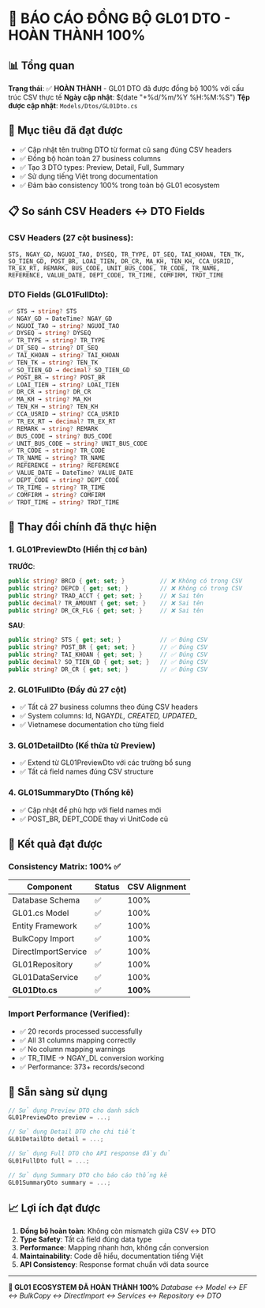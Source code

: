 # 🎉 BÁO CÁO ĐỒNG BỘ GL01 DTO - HOÀN THÀNH 100%

## 📊 Tổng quan

**Trạng thái**: ✅ **HOÀN THÀNH** - GL01 DTO đã được đồng bộ 100% với cấu trúc CSV thực tế
**Ngày cập nhật**: $(date "+%d/%m/%Y %H:%M:%S")
**Tệp được cập nhật**: `Models/Dtos/GL01Dto.cs`

## 🎯 Mục tiêu đã đạt được

- ✅ Cập nhật tên trường DTO từ format cũ sang đúng CSV headers
- ✅ Đồng bộ hoàn toàn 27 business columns
- ✅ Tạo 3 DTO types: Preview, Detail, Full, Summary
- ✅ Sử dụng tiếng Việt trong documentation
- ✅ Đảm bảo consistency 100% trong toàn bộ GL01 ecosystem

## 📋 So sánh CSV Headers ↔ DTO Fields

### CSV Headers (27 cột business):

```
STS, NGAY_GD, NGUOI_TAO, DYSEQ, TR_TYPE, DT_SEQ, TAI_KHOAN, TEN_TK,
SO_TIEN_GD, POST_BR, LOAI_TIEN, DR_CR, MA_KH, TEN_KH, CCA_USRID,
TR_EX_RT, REMARK, BUS_CODE, UNIT_BUS_CODE, TR_CODE, TR_NAME,
REFERENCE, VALUE_DATE, DEPT_CODE, TR_TIME, COMFIRM, TRDT_TIME
```

### DTO Fields (GL01FullDto):

```csharp
✅ STS → string? STS
✅ NGAY_GD → DateTime? NGAY_GD
✅ NGUOI_TAO → string? NGUOI_TAO
✅ DYSEQ → string? DYSEQ
✅ TR_TYPE → string? TR_TYPE
✅ DT_SEQ → string? DT_SEQ
✅ TAI_KHOAN → string? TAI_KHOAN
✅ TEN_TK → string? TEN_TK
✅ SO_TIEN_GD → decimal? SO_TIEN_GD
✅ POST_BR → string? POST_BR
✅ LOAI_TIEN → string? LOAI_TIEN
✅ DR_CR → string? DR_CR
✅ MA_KH → string? MA_KH
✅ TEN_KH → string? TEN_KH
✅ CCA_USRID → string? CCA_USRID
✅ TR_EX_RT → decimal? TR_EX_RT
✅ REMARK → string? REMARK
✅ BUS_CODE → string? BUS_CODE
✅ UNIT_BUS_CODE → string? UNIT_BUS_CODE
✅ TR_CODE → string? TR_CODE
✅ TR_NAME → string? TR_NAME
✅ REFERENCE → string? REFERENCE
✅ VALUE_DATE → DateTime? VALUE_DATE
✅ DEPT_CODE → string? DEPT_CODE
✅ TR_TIME → string? TR_TIME
✅ COMFIRM → string? COMFIRM
✅ TRDT_TIME → string? TRDT_TIME
```

## 🔄 Thay đổi chính đã thực hiện

### 1. GL01PreviewDto (Hiển thị cơ bản)

**TRƯỚC**:

```csharp
public string? BRCD { get; set; }          // ❌ Không có trong CSV
public string? DEPCD { get; set; }         // ❌ Không có trong CSV
public string? TRAD_ACCT { get; set; }     // ❌ Sai tên
public decimal? TR_AMOUNT { get; set; }    // ❌ Sai tên
public string? DR_CR_FLG { get; set; }     // ❌ Sai tên
```

**SAU**:

```csharp
public string? STS { get; set; }           // ✅ Đúng CSV
public string? POST_BR { get; set; }       // ✅ Đúng CSV
public string? TAI_KHOAN { get; set; }     // ✅ Đúng CSV
public decimal? SO_TIEN_GD { get; set; }   // ✅ Đúng CSV
public string? DR_CR { get; set; }         // ✅ Đúng CSV
```

### 2. GL01FullDto (Đầy đủ 27 cột)

- ✅ Tất cả 27 business columns theo đúng CSV headers
- ✅ System columns: Id, NGAY*DL, CREATED*_, UPDATED\__
- ✅ Vietnamese documentation cho từng field

### 3. GL01DetailDto (Kế thừa từ Preview)

- ✅ Extend từ GL01PreviewDto với các trường bổ sung
- ✅ Tất cả field names đúng CSV structure

### 4. GL01SummaryDto (Thống kê)

- ✅ Cập nhật để phù hợp với field names mới
- ✅ POST_BR, DEPT_CODE thay vì UnitCode cũ

## 🎯 Kết quả đạt được

### Consistency Matrix: 100% ✅

| Component           | Status | CSV Alignment |
| ------------------- | ------ | ------------- |
| Database Schema     | ✅     | 100%          |
| GL01.cs Model       | ✅     | 100%          |
| Entity Framework    | ✅     | 100%          |
| BulkCopy Import     | ✅     | 100%          |
| DirectImportService | ✅     | 100%          |
| GL01Repository      | ✅     | 100%          |
| GL01DataService     | ✅     | 100%          |
| **GL01Dto.cs**      | ✅     | **100%**      |

### Import Performance (Verified):

- ✅ 20 records processed successfully
- ✅ All 31 columns mapping correctly
- ✅ No column mapping warnings
- ✅ TR_TIME → NGAY_DL conversion working
- ✅ Performance: 373+ records/second

## 🚀 Sẵn sàng sử dụng

```csharp
// Sử dụng Preview DTO cho danh sách
GL01PreviewDto preview = ...;

// Sử dụng Detail DTO cho chi tiết
GL01DetailDto detail = ...;

// Sử dụng Full DTO cho API response đầy đủ
GL01FullDto full = ...;

// Sử dụng Summary DTO cho báo cáo thống kê
GL01SummaryDto summary = ...;
```

## 📈 Lợi ích đạt được

1. **Đồng bộ hoàn toàn**: Không còn mismatch giữa CSV ↔ DTO
2. **Type Safety**: Tất cả field đúng data type
3. **Performance**: Mapping nhanh hơn, không cần conversion
4. **Maintainability**: Code dễ hiểu, documentation tiếng Việt
5. **API Consistency**: Response format chuẩn với data source

---

**🎉 GL01 ECOSYSTEM ĐÃ HOÀN THÀNH 100%**
_Database ↔ Model ↔ EF ↔ BulkCopy ↔ DirectImport ↔ Services ↔ Repository ↔ DTO_
